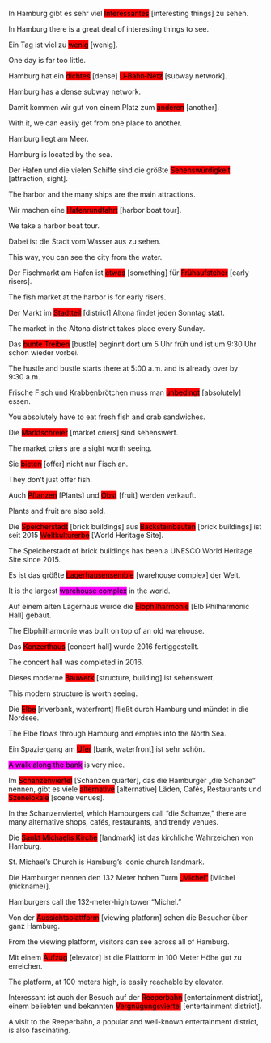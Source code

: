 In Hamburg gibt es sehr viel <mark style="background-color: red;" title="interesting things">Interessantes</mark> [interesting things] zu sehen.

In Hamburg there is a great deal of interesting things to see.

Ein Tag ist viel zu <mark style="background-color: red;" title="wenig">wenig</mark> [wenig].

One day is far too little.

Hamburg hat ein <mark style="background-color: red;" title="dense">dichtes</mark> [dense] <mark style="background-color: red;" title="subway network">U‑Bahn‑Netz</mark> [subway network].

Hamburg has a dense subway network.

Damit kommen wir gut von einem Platz zum <mark style="background-color: red;" title="another">anderen</mark> [another].

With it, we can easily get from one place to another.

Hamburg liegt am Meer.

Hamburg is located by the sea.

Der Hafen und die vielen Schiffe sind die größte <mark style="background-color: red;" title="attraction, sight">Sehenswürdigkeit</mark> [attraction, sight].

The harbor and the many ships are the main attractions.

Wir machen eine <mark style="background-color: red;" title="harbor boat tour">Hafenrundfahrt</mark> [harbor boat tour].

We take a harbor boat tour.

Dabei ist die Stadt vom Wasser aus zu sehen.

This way, you can see the city from the water.

Der Fischmarkt am Hafen ist <mark style="background-color: red;" title="Only">etwas</mark> [something] für <mark style="background-color: red;" title="early risers">Frühaufsteher</mark> [early risers].

The fish market at the harbor is for early risers.

Der Markt im <mark style="background-color: red;" title="district">Stadtteil</mark> [district] Altona findet jeden Sonntag statt.

The market in the Altona district takes place every Sunday.

Das <mark style="background-color: red;" title="bustle">bunte Treiben</mark> [bustle] beginnt dort um 5 Uhr früh und ist um 9:30 Uhr schon wieder vorbei.

The hustle and bustle starts there at 5:00 a.m. and is already over by 9:30 a.m.

Frische Fisch und Krabbenbrötchen muss man <mark style="background-color: red;" title="absolutely">unbedingt</mark> [absolutely] essen.

You absolutely have to eat fresh fish and crab sandwiches.

Die <mark style="background-color: red;" title="market criers">Marktschreier</mark> [market criers] sind sehenswert.

The market criers are a sight worth seeing.

Sie <mark style="background-color: red;" title="offer">bieten</mark> [offer] nicht nur Fisch an.

They don’t just offer fish.

Auch <mark style="background-color: red;" title="Plants">Pflanzen</mark> [Plants] und <mark style="background-color: red;" title="fruit">Obst</mark> [fruit] werden verkauft.

Plants and fruit are also sold.

Die <mark style="background-color: red;" title="brick buildings">Speicherstadt</mark> [brick buildings] aus <mark style="background-color: red;" title="brick buildings">Backsteinbauten</mark> [brick buildings] ist seit 2015 <mark style="background-color: red;" title="World Heritage Site">Weltkulturerbe</mark> [World Heritage Site].

The Speicherstadt of brick buildings has been a UNESCO World Heritage Site since 2015.

Es ist das größte <mark style="background-color: red;" title="warehouse complex">Lagerhausensemble</mark> [warehouse complex] der Welt.

It is the largest <mark style="background-color:magenta;">warehouse complex</mark> in the world.

Auf einem alten Lagerhaus wurde die <mark style="background-color: red;" title="Elb Philharmonic Hall">Elbphilharmonie</mark> [Elb Philharmonic Hall] gebaut.

The Elbphilharmonie was built on top of an old warehouse.

Das <mark style="background-color: red;" title="concert hall">Konzerthaus</mark> [concert hall] wurde 2016 fertiggestellt.

The concert hall was completed in 2016.

Dieses moderne <mark style="background-color: red;" title="structure, building">Bauwerk</mark> [structure, building] ist sehenswert.

This modern structure is worth seeing.

Die <mark style="background-color: red;" title="riverbank, waterfront">Elbe</mark> [riverbank, waterfront] fließt durch Hamburg und mündet in die Nordsee.

The Elbe flows through Hamburg and empties into the North Sea.

Ein Spaziergang am <mark style="background-color: red;" title="bank, waterfront">Ufer</mark> [bank, waterfront] ist sehr schön.

<mark style="background-color: magenta;" title="bank, waterfront">A walk along the bank</mark> is very nice.

Im <mark style="background-color: red;" title="Schanzen quarter">Schanzenviertel</mark> [Schanzen quarter], das die Hamburger „die Schanze“ nennen, gibt es viele <mark style="background-color: red;" title="alternative">alternative</mark> [alternative] Läden, Cafés, Restaurants und <mark style="background-color: red;" title="scene venues">Szenelokale</mark> [scene venues].

In the Schanzenviertel, which Hamburgers call “die Schanze,” there are many alternative shops, cafés, restaurants, and trendy venues.

Die <mark style="background-color: red;" title="landmark">Sankt Michaelis Kirche</mark> [landmark] ist das kirchliche Wahrzeichen von Hamburg.

St. Michael’s Church is Hamburg’s iconic church landmark.

Die Hamburger nennen den 132 Meter hohen Turm <mark style="background-color: red;" title="Michel (nickname)">„Michel“</mark> [Michel (nickname)].

Hamburgers call the 132‑meter‑high tower “Michel.”

Von der <mark style="background-color: red;" title="viewing platform">Aussichtsplattform</mark> [viewing platform] sehen die Besucher über ganz Hamburg.

From the viewing platform, visitors can see across all of Hamburg.

Mit einem <mark style="background-color: red;" title="elevator">Aufzug</mark> [elevator] ist die Plattform in 100 Meter Höhe gut zu erreichen.

The platform, at 100 meters high, is easily reachable by elevator.

Interessant ist auch der Besuch auf der <mark style="background-color: red;" title="entertainment district">Reeperbahn</mark> [entertainment district], einem beliebten und bekannten <mark style="background-color: red;" title="entertainment district">Vergnügungsviertel</mark> [entertainment district].

A visit to the Reeperbahn, a popular and well-known entertainment district, is also fascinating.

